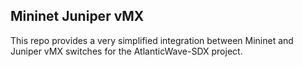## Mininet Juniper vMX

This repo provides a very simplified integration between Mininet and Juniper vMX switches for the AtlanticWave-SDX project.
